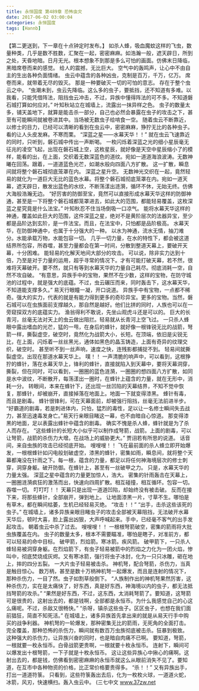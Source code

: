 ```yaml
---
title: 永恒国度 第489章 恐怖虫灾
date: 2017-06-02 03:00:04
categories: 永恒国度
tags: [Hannb]
---
```


【第二更送到，下一章在十点钟定时发布。】
如杀人蜂，吸血魔蚊这样的飞虫，数量种类，几乎是数不胜数，汇聚在一起，密密麻麻。如浩瀚一般，遮天辟日，所到之处，天昏地暗。日月无光。根本想象不到那是多么可怕的画面。仿佛末日降临，黑暗席卷而来的感觉。
给人的震撼，无比巨大。
空气中的轰鸣声，让心中不由自主的生出各种负面情绪。
虫云中蕴含的各种凶虫，克制是百万，千万，亿万。
席卷而来，就带着无尽的毁灭。
那是一种要破灭一切的可怕的意志。
存在于整个虫云之中。
“虫潮未到，虫云先降临。这么多的虫子，要抵挡，还不知道有多难。以我看，只能凭借阵法，阻挡虫云冲击，不过，异族中懂得阵法的可不多。不知道磐石城打算如何应对。”
叶知秋站立在城墙上，流露出一抹异样之色。
虫子的数量太多，铺天盖地下，就算是能击杀一部分，自己也必然会暴露在虫子的攻击之下，甚至有可能瞬间就被卷进其中。当场被无数虫子给啃食一空。
随着虫云不断靠近，以修士的目力，已经可以清晰的看到在虫云中，密密麻麻，狰狞无比的各种虫子。看的让人头皮发麻。不寒而栗。
“深蓝之星——水幕天华！！”
就在虫云飞速靠近的同时，只听到，磐石城中传出一声断喝。
一枚闪烁着深蓝之光的细小星辰毫无征兆的凌空飞起，出现在磐石城上空，这枚星辰，就好像是天空中星辰缩小了的模样，能看的出，在上面，交织着无数深蓝色的道纹。宛如一道道海浪波涛。无数神曦在回荡。跟着，一道道蓝色光芒，如潮水般向四面八方扩散。
这一扩散，瞬息间就将整个磐石城彻底笼罩在内。
深蓝之星升空。
无数神光交织在一起，竟然轻易的就化为一道巨大无比的蓝色水幕。将整个磐石城彻底笼罩在内。宛如一道天幕，遮天辟日，散发出蓝色的水纹，不断荡漾出涟漪，循环不休，无始无终。仿佛大海般浩瀚无边。
“好厉害的防御至宝，竟然可以直接形成水幕天华这样的防御神通，甚至是一下将整个磐石城都笼罩进去，如此大的范围，都能轻易覆盖，这枚深蓝之星究竟是什么法宝。”
叶知秋忍不住当场倒吸一口凉气。
能将水幕天华这样的神通，覆盖如此巨大的范围，这件深蓝之星，绝对不是黄阶层次的法器异宝，至少都是品阶达到玄阶，是一件法宝。而且，在法宝中，只怕都是品阶极高。
水幕天华，在防御神通中，也属于十分强大的一种。
以水为神通，流水无情，抽刀难分。水能承载万物，水能包容一切。
几乎一切力量，在水的特性下，都会被这道结界所包容，所吞噬，甚至力量都会在第一时间，分散到整道天幕上，要破开天幕，十分困难。
能轻易的化解天地间大部分的攻击。
可以说，除非实力达到十倍，乃至是对于力量的运用，超乎寻常的情况下。才有可能打破天幕，若不然，很难将天幕破开。要不然，就只有等到水幕天华的力量自己耗尽。彻底消耗一空，自然不攻自破。
“有意思，异族手中的宝物，果然不在少数，这样的宝物，在防守城池的过程中，就是强大的底蕴。不过，虫云碾压而来，同时轰击下，这水幕天华，不知道能支撑多久。”
易天行眼瞳一凝，开口说道。
异族手中有宝物，一点都不稀奇。强大的实力，代表的就是有能力得到更多的奇珍异宝。更多的宝物。当然，磐石城可以在虫族面前支撑越久，那自然是越好。他们比拼的同时，人族也可以在一旁窥探双方的底蕴实力。
渔翁得利不敢说，先坐山观虎斗还是可以的。
巨大的长青河，丝毫无法对天上的虫云做出阻拦。轻易就从长青河上空飞过。
一只杀人蜂眼中露出嗜血的光芒，猛的一甩，在身后的蜂针，就好像一根锋锐无比的战箭，弩箭一样，撕裂虚空，破空时，竟然化为战箭大小，长短。在顶端，依旧是尖锐无比，在上面，闪烁着一丝丝黑光，通体如黑色的晶玉铸造，上面有奇异的纹理交织，破空时。
甚至听不到一丝声响，速度之快，连残影都捕捉不到。
轻易间就撕裂虚空。出现在那道水幕天华上。
噗！！
一声清脆的响声中，可以看到，这根狰狞的蜂针，落在水幕天华上，锋利的蜂针，直接就陷入到天幕中，要将天幕洞穿，撕裂，但在同时，可以看到，一圈圈的蓝色涟漪，一圈圈的想四面八方扩散，如同是水中波纹，不断散开，每荡漾出一圈时，在蜂针上蕴含的力量，就在无形中，消耗一分。
转眼间，本来在蜂针下，还出现一丝凹陷的天幕结界，不知不觉中恢复，那蜂针，却被崩开，直接掉落在地面上。地面一下就变得漆黑。
蜂针有毒，而且是剧毒。
蜂针很锋利，可在天幕面前，却被强行阻挡，丝毫无法前进半步。
“好霸道的剧毒，若是刺进体内，只怕，猛烈的毒性，足以让一名修士瞬间失去战力，甚至迅速毒发身亡。”易天行亲眼目睹这一幕，也不由暗自心惊道。
那变得漆黑的地面，足以表露出蜂针中蕴含的剧毒。
确实不愧是杀人蜂，蜂针就是为了杀人而存在。
“这些蜂针的长短大小似乎可以制作成弩箭，战箭。上面的剧毒，可以让弩箭，战箭的杀伤力大增。在战场上的威胁更大。”
贾诩若有所思的说道。
话音间，来自虫族的攻击已经彻底开始。
嗖嗖嗖！！
飞在最前面的杀人蜂立即开始爆发，一根根蜂针如闪电般划破虚空，漆黑的蜂针，密集如雨，瞬息间，就将整个天幕都淹没在针雨之下。每一根，蕴含的力量，都足以将任何神海境层次的修士刺穿，洞穿身躯。破开防御。在蜂针上，甚至有一丝破甲之力。
只是，水幕天华的力量太强。
深蓝之星中蕴含的力量更加惊人，浩大。
密集的针雨轰击在天幕上，一圈圈涟漪疯狂的激荡而出，快速向四周扩散。相互碰撞，相互循环。包容一切。吞噬一切。
叮叮叮！！
天幕只是出现一道道凹陷，却始终没有被击破。
反而在接下来，将那些蜂针，全部崩开，弹到地上。
让地面漆黑一片，寸草不生。哪怕是有草木，都在瞬间枯萎，生机已经轻易灭绝。
“攻击！！”
“出手，击杀这些该死的虫子。”
在城墙上，诸多异族亲眼目睹虫子的攻击全部被天幕阻挡，无法破开水幕天华后，顿时大喜，脸上露出凶狠，大声呼喊起来。手中，已经毫不客气的出手发起攻击。
朝着虫云中杀了过去。
嗖嗖嗖！！
一根根弩箭破空，密集的箭雨将大批虫族覆盖在内。
虫子的数量太多，根本不需要瞄准，哪怕是瞎子，对准前方，都可以轻易的命中目标。
破甲箭，烈焰箭。寒冰箭。疾风箭。
破甲箭下，一只杀人蜂轻易被洞穿身躯。在烈焰箭下，有虫子轻易被箭中的烈焰之力化为一团火焰，惨叫中，彻底焚烧成灰烬。又有寒冰箭，强行将虫子冰封，化为一只只冰雕，砸在地上，摔的四分五裂。
一大片虫子轻易被击杀。
神机弩，配合弩箭，杀伤力，当真是触目惊心。
数万柄，甚至是数十万柄神机弩一起爆发，而且是连射的情况下，那种杀伤力，一目了然。虫子如割草般倒下。
“人族制作出的神机弩果然厉害，这种杀伤力，实在是太痛快了，好东西，真是好东西，神海境以内的虫子，都无法抵挡弩箭的攻杀。”
“果然是好东西，不过，这东西，太消耗弩箭了。要知道，这弩箭可是很贵的，这射出去的，都是钱啊，全部都是永恒币。为什么我感觉自己的心这么痛呢。不过，杀敌又很畅快。”
“杀呀，镇杀这些虫子。区区虫子，也想在我们面前猖狂，简直不知死活。”
在城墙上，诸多异族首先拿出来的就是从易天行手中购买的战争利器。
神机弩的一轮爆发，那种密集无比的箭雨，无死角的全面打击。完全覆盖，那种恐怖的杀伤力，瞬间就有数百万虫族彻底被击杀。狂暴到极致。
这种强大的杀伤力，让异族兴奋的同时，也是暗自肉痛不已啊。
要知道，弩箭，一根就要一枚永恒币。白骨战箭更贵啊，一根就要十枚永恒币。
连射下，瞬间可以爆发出十根弩箭，一下子就是十枚永恒币。
这让这些异族心中揪心的痛啊。这射出去的，都是钱，仿佛看到密密麻麻的永恒币就这么从眼前消失不见了。要知道，在互市中各种物资的价格，比正常价格要贵得多。
“杀！！”
又有异族出手，打出一道道符箓。
只看到，这些符箓轰出去后，化为一枚枚火球，一道道火蛇，冰箭，风刃，快速横扫。轰入虫云中。
(三七中文 www.37zw.net